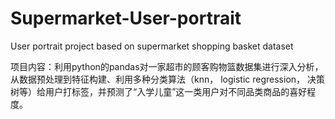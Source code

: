 # Supermarket-User-portrait
User portrait project based on supermarket shopping basket dataset

项目内容：利用python的pandas对一家超市的顾客购物篮数据集进行深入分析，从数据预处理到特征构建、利用多种分类算法（knn， logistic regression， 决策树等）给用户打标签，并预测了“入学儿童”这一类用户对不同品类商品的喜好程度。
